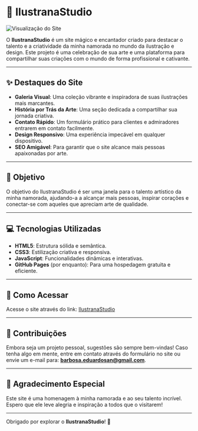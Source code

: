 # 🎨 IlustranaStudio

![Visualização do Site](https://i.postimg.cc/Nfd5prS8/image.png)

O **IlustranaStudio** é um site mágico e encantador criado para destacar o talento e a criatividade da minha namorada no mundo da ilustração e design. Este projeto é uma celebração de sua arte e uma plataforma para compartilhar suas criações com o mundo de forma profissional e cativante.

---

## ✨ Destaques do Site

- **Galeria Visual**: Uma coleção vibrante e inspiradora de suas ilustrações mais marcantes.
- **História por Trás da Arte**: Uma seção dedicada a compartilhar sua jornada criativa.
- **Contato Rápido**: Um formulário prático para clientes e admiradores entrarem em contato facilmente.
- **Design Responsivo**: Uma experiência impecável em qualquer dispositivo.
- **SEO Amigável**: Para garantir que o site alcance mais pessoas apaixonadas por arte.

---

## 🌈 Objetivo

O objetivo do IlustranaStudio é ser uma janela para o talento artístico da minha namorada, ajudando-a a alcançar mais pessoas, inspirar corações e conectar-se com aqueles que apreciam arte de qualidade.

---

## 💻 Tecnologias Utilizadas

- **HTML5**: Estrutura sólida e semântica.
- **CSS3**: Estilização criativa e responsiva.
- **JavaScript**: Funcionalidades dinâmicas e interativas.
- **GitHub Pages** (por enquanto): Para uma hospedagem gratuita e eficiente.

---

## 🎯 Como Acessar

Acesse o site através do link: [IlustranaStudio](https://ancra.github.io/ilustranastudio/pages/index.html)

---

## 🤝 Contribuições

Embora seja um projeto pessoal, sugestões são sempre bem-vindas! Caso tenha algo em mente, entre em contato através do formulário no site ou envie um e-mail para: **barbosa.eduardosan@gmail.com**.

---

## 💌 Agradecimento Especial

Este site é uma homenagem à minha namorada e ao seu talento incrível. Espero que ele leve alegria e inspiração a todos que o visitarem!

---

Obrigado por explorar o **IlustranaStudio**! 🌟
